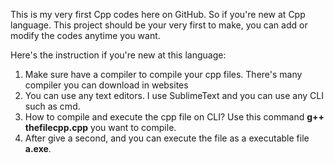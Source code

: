 This is my very first Cpp codes here on GitHub.
So if you're new at Cpp language. This project should be your very first to make, you can add or modify the codes anytime you want.

Here's the instruction if you're new at this language:
1. Make sure have a compiler to compile your cpp files. There's many compiler you can download in websites
2. You can use any text editors. I use SublimeText and you can use any CLI such as cmd.
3. How to compile and execute the cpp file on CLI? Use this command **g++ thefilecpp.cpp** you want to compile.
4. After give a second, and you can execute the file as a executable file **a.exe**. 
